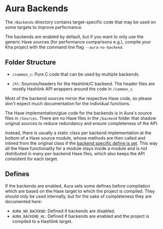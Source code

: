 # Aura Backends

The `/Backends` directory contains target-specific code that may be used on some
targets to improve performance.

The backends are enabled by default, but if you want to only use the generic
Haxe sources (for performance comparisons e.g.), compile your Kha project with
the command line flag `--aura-no-backend`.

## Folder Structure

- `/common_c`:
  Pure C code that can be used by multiple backends.

- `/hl`:
  Sources/headers for the Hashlink/C backend. The header files are mostly
  Hashlink API wrappers around the code in `/common_c`.

Most of the backend sources mirror the respective Haxe code, so please don't
expect much documentation for the individual functions.

The Haxe implementation/glue code for the backends is in Aura's source files in
`/Sources`. There are no Haxe files in the `/backend` folder that shadow
original sources to reduce redundancy and ensure completeness of the API.

Instead, there is usually a static class per backend implementation at the
bottom of a Haxe source module, whose methods are then called and inlined from
the original class if the [backend specific define is set](#defines). This way
all the Haxe functionality for a module stays inside a module and is not
distributed in many per-backend Haxe files, which also keeps the API consistent
for each target.

## Defines

If the backends are enabled, Aura sets some defines before compilation which are
based on the Haxe target to which the project is compiled. They should only be
used internally, but for the sake of completeness they are documented here:

- `AURA_NO_BACKEND`: Defined if backends are disabled.
- `AURA_BACKEND_HL`: Defined if backends are enabled and the project is compiled
  to a Hashlink target.
